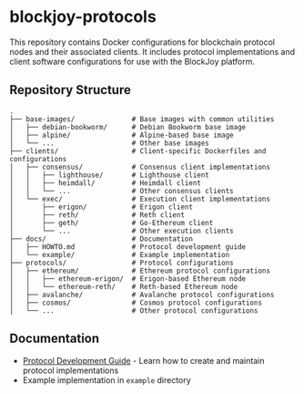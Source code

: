 # blockjoy-protocols

This repository contains Docker configurations for blockchain protocol nodes and their associated clients. It includes protocol implementations and client software configurations for use with the BlockJoy platform.

## Repository Structure

```
.
├── base-images/              # Base images with common utilities
│   ├── debian-bookworm/      # Debian Bookworm base image
│   ├── alpine/               # Alpine-based base image
│   └── ...                   # Other base images
├── clients/                  # Client-specific Dockerfiles and configurations
│   ├── consensus/            # Consensus client implementations
│   │   ├── lighthouse/       # Lighthouse client
│   │   ├── heimdall/         # Heimdall client
│   │   └── ...               # Other consensus clients
│   └── exec/                 # Execution client implementations
│       ├── erigon/           # Erigon client
│       ├── reth/             # Reth client
│       ├── geth/             # Go-Ethereum client
│       └── ...               # Other execution clients
├── docs/                     # Documentation
│   ├── HOWTO.md              # Protocol development guide
│   └── example/              # Example implementation
├── protocols/                # Protocol configurations
│   ├── ethereum/             # Ethereum protocol configurations
│   │   ├── ethereum-erigon/  # Erigon-based Ethereum node
│   │   └── ethereum-reth/    # Reth-based Ethereum node
│   ├── avalanche/            # Avalanche protocol configurations
│   ├── cosmos/               # Cosmos protocol configurations
│   └── ...                   # Other protocol configurations
```

## Documentation

- [Protocol Development Guide](docs/HOWTO.md) - Learn how to create and maintain protocol implementations
- Example implementation in `example` directory
